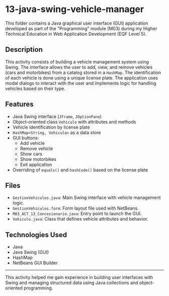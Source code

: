 # 13-java-swing-vehicle-manager

This folder contains a Java graphical user interface (GUI) application developed as part of the "Programming" module (M03) during my Higher Technical Education in Web Application Development (EQF Level 5).

## Description

This activity consists of building a vehicle management system using Swing. The interface allows the user to add, view, and remove vehicles (cars and motorbikes) from a catalog stored in a `HashMap`. The identification of each vehicle is done using a unique license plate. The application uses modal dialogs to interact with the user and implements logic for handling vehicles based on their type.

## Features

- Java Swing interface (`JFrame`, `JOptionPane`)
- Object-oriented class `Vehiculo` with attributes and methods
- Vehicle identification by license plate
- `HashMap<String, Vehiculo>` as a data store
- GUI buttons:
  - Add vehicle
  - Remove vehicle
  - Show cars
  - Show motorbikes
  - Exit application
- Overriding of `equals()` and `hashCode()` based on the license plate

## Files

- `GestionVehiculos.java`: Main Swing interface with vehicle management logic.
- `GestionVehiculos.form`: Form layout file used with NetBeans.
- `M03_ACT_13_Concesionario.java`: Entry point to launch the GUI.
- `Vehiculo.java`: Class that defines vehicle attributes and behavior.

## Technologies Used

- Java
- Java Swing (GUI)
- HashMap
- NetBeans GUI Builder

---

This activity helped me gain experience in building user interfaces with Swing and managing structured data using Java collections and object-oriented programming.
